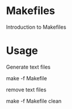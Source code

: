 # Makefiles
Introduction to Makefiles

# Usage

Generate text files

make -f Makefile 

remove text files

make -f Makefile clean
